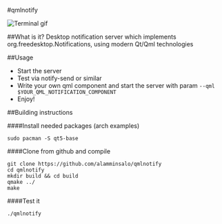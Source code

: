 #qmlnotify

![Terminal gif](https://raw.githubusercontent.com/alamminsalo/qmlnotify/master/screenshots/terminal.gif)

##What is it?
Desktop notification server which implements org.freedesktop.Notifications, using modern Qt/Qml technologies

##Usage

* Start the server 
* Test via notify-send or similar
* Write your own qml component and start the server with param `--qml $YOUR_QML_NOTIFICATION_COMPONENT`
* Enjoy!

##Building instructions

####Install needed packages (arch examples)
```
sudo pacman -S qt5-base
```
####Clone from github and compile
```
git clone https://github.com/alamminsalo/qmlnotify
cd qmlnotify
mkdir build && cd build
qmake ../
make
```
####Test it
```
./qmlnotify
```

